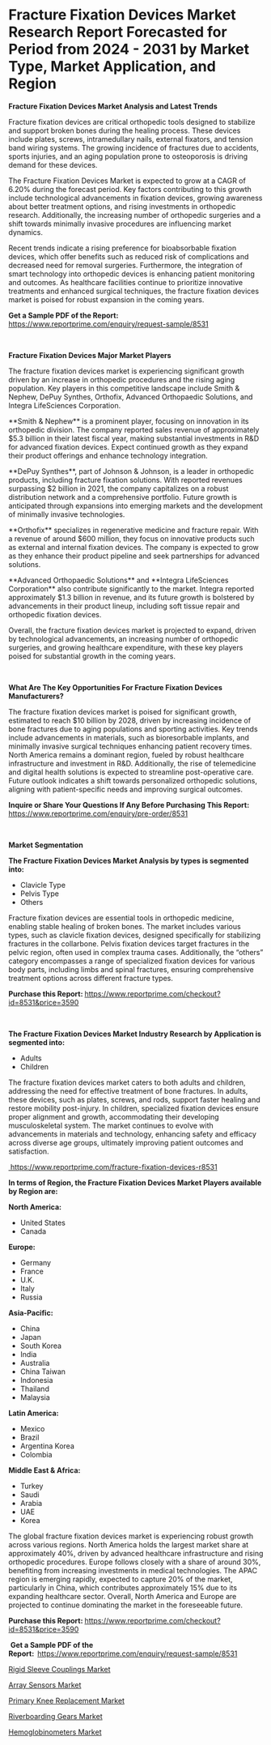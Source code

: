 <p><h1>Fracture Fixation Devices Market Research Report Forecasted for Period from 2024 -  2031 by Market Type, Market Application, and Region</h1></p><p><strong>Fracture Fixation Devices Market Analysis and Latest Trends</strong></p>
<p><p>Fracture fixation devices are critical orthopedic tools designed to stabilize and support broken bones during the healing process. These devices include plates, screws, intramedullary nails, external fixators, and tension band wiring systems. The growing incidence of fractures due to accidents, sports injuries, and an aging population prone to osteoporosis is driving demand for these devices.</p><p>The Fracture Fixation Devices Market is expected to grow at a CAGR of 6.20% during the forecast period. Key factors contributing to this growth include technological advancements in fixation devices, growing awareness about better treatment options, and rising investments in orthopedic research. Additionally, the increasing number of orthopedic surgeries and a shift towards minimally invasive procedures are influencing market dynamics.</p><p>Recent trends indicate a rising preference for bioabsorbable fixation devices, which offer benefits such as reduced risk of complications and decreased need for removal surgeries. Furthermore, the integration of smart technology into orthopedic devices is enhancing patient monitoring and outcomes. As healthcare facilities continue to prioritize innovative treatments and enhanced surgical techniques, the fracture fixation devices market is poised for robust expansion in the coming years.</p></p>
<p><strong>Get a Sample PDF of the Report:&nbsp;</strong> <a href="https://www.reportprime.com/enquiry/request-sample/8531">https://www.reportprime.com/enquiry/request-sample/8531</a></p>
<p>&nbsp;</p>
<p><strong>Fracture Fixation Devices Major Market Players</strong></p>
<p><p>The fracture fixation devices market is experiencing significant growth driven by an increase in orthopedic procedures and the rising aging population. Key players in this competitive landscape include Smith & Nephew, DePuy Synthes, Orthofix, Advanced Orthopaedic Solutions, and Integra LifeSciences Corporation.</p><p>**Smith & Nephew** is a prominent player, focusing on innovation in its orthopedic division. The company reported sales revenue of approximately $5.3 billion in their latest fiscal year, making substantial investments in R&D for advanced fixation devices. Expect continued growth as they expand their product offerings and enhance technology integration.</p><p>**DePuy Synthes**, part of Johnson & Johnson, is a leader in orthopedic products, including fracture fixation solutions. With reported revenues surpassing $2 billion in 2021, the company capitalizes on a robust distribution network and a comprehensive portfolio. Future growth is anticipated through expansions into emerging markets and the development of minimally invasive technologies.</p><p>**Orthofix** specializes in regenerative medicine and fracture repair. With a revenue of around $600 million, they focus on innovative products such as external and internal fixation devices. The company is expected to grow as they enhance their product pipeline and seek partnerships for advanced solutions.</p><p>**Advanced Orthopaedic Solutions** and **Integra LifeSciences Corporation** also contribute significantly to the market. Integra reported approximately $1.3 billion in revenue, and its future growth is bolstered by advancements in their product lineup, including soft tissue repair and orthopedic fixation devices.</p><p>Overall, the fracture fixation devices market is projected to expand, driven by technological advancements, an increasing number of orthopedic surgeries, and growing healthcare expenditure, with these key players poised for substantial growth in the coming years.</p></p>
<p>&nbsp;</p>
<p><strong>What Are The Key Opportunities For Fracture Fixation Devices Manufacturers?</strong></p>
<p><p>The fracture fixation devices market is poised for significant growth, estimated to reach $10 billion by 2028, driven by increasing incidence of bone fractures due to aging populations and sporting activities. Key trends include advancements in materials, such as bioresorbable implants, and minimally invasive surgical techniques enhancing patient recovery times. North America remains a dominant region, fueled by robust healthcare infrastructure and investment in R&D. Additionally, the rise of telemedicine and digital health solutions is expected to streamline post-operative care. Future outlook indicates a shift towards personalized orthopedic solutions, aligning with patient-specific needs and improving surgical outcomes.</p></p>
<p><strong>Inquire or Share Your Questions If Any Before Purchasing This Report:</strong> <a href="https://www.reportprime.com/enquiry/pre-order/8531">https://www.reportprime.com/enquiry/pre-order/8531</a></p>
<p>&nbsp;</p>
<p><strong>Market Segmentation</strong></p>
<p><strong>The Fracture Fixation Devices Market Analysis by types is segmented into:</strong></p>
<p><ul><li>Clavicle Type</li><li>Pelvis Type</li><li>Others</li></ul></p>
<p><p>Fracture fixation devices are essential tools in orthopedic medicine, enabling stable healing of broken bones. The market includes various types, such as clavicle fixation devices, designed specifically for stabilizing fractures in the collarbone. Pelvis fixation devices target fractures in the pelvic region, often used in complex trauma cases. Additionally, the “others” category encompasses a range of specialized fixation devices for various body parts, including limbs and spinal fractures, ensuring comprehensive treatment options across different fracture types.</p></p>
<p><strong>Purchase this Report:&nbsp;</strong><a href="https://www.reportprime.com/checkout?id=8531&price=3590">https://www.reportprime.com/checkout?id=8531&price=3590</a></p>
<p>&nbsp;</p>
<p><strong>The Fracture Fixation Devices Market Industry Research by Application is segmented into:</strong></p>
<p><ul><li>Adults</li><li>Children</li></ul></p>
<p><p>The fracture fixation devices market caters to both adults and children, addressing the need for effective treatment of bone fractures. In adults, these devices, such as plates, screws, and rods, support faster healing and restore mobility post-injury. In children, specialized fixation devices ensure proper alignment and growth, accommodating their developing musculoskeletal system. The market continues to evolve with advancements in materials and technology, enhancing safety and efficacy across diverse age groups, ultimately improving patient outcomes and satisfaction.</p></p>
<p><a href="https://www.reportprime.com/fracture-fixation-devices-r8531">&nbsp;https://www.reportprime.com/fracture-fixation-devices-r8531</a></p>
<p><strong>In terms of Region, the Fracture Fixation Devices Market Players available by Region are:</strong></p>
<p>
    <p> <strong> North America: </strong>
        <ul>
            <li>United States</li>
            <li>Canada</li>
        </ul>
        </p> 
    <p> <strong> Europe: </strong>
        <ul>
            <li>Germany</li>
            <li>France</li>
            <li>U.K.</li>
            <li>Italy</li>
            <li>Russia</li>
        </ul>
        </p> 
    <p> <strong> Asia-Pacific: </strong>
        <ul>
            <li>China</li>
            <li>Japan</li>
            <li>South Korea</li>
            <li>India</li>
            <li>Australia</li>
            <li>China Taiwan</li>
            <li>Indonesia</li>
            <li>Thailand</li>
            <li>Malaysia</li>
        </ul>
        </p> 
    <p> <strong> Latin America: </strong>
        <ul>
            <li>Mexico</li>
            <li>Brazil</li>
            <li>Argentina Korea</li>
            <li>Colombia</li>
        </ul>
        </p> 
    <p> <strong> Middle East & Africa: </strong>
        <ul>
            <li>Turkey</li>
            <li>Saudi</li>
            <li>Arabia</li>
            <li>UAE</li>
            <li>Korea</li>
        </ul>
    </p>
    </p>
<p><p>The global fracture fixation devices market is experiencing robust growth across various regions. North America holds the largest market share at approximately 40%, driven by advanced healthcare infrastructure and rising orthopedic procedures. Europe follows closely with a share of around 30%, benefiting from increasing investments in medical technologies. The APAC region is emerging rapidly, expected to capture 20% of the market, particularly in China, which contributes approximately 15% due to its expanding healthcare sector. Overall, North America and Europe are projected to continue dominating the market in the foreseeable future.</p></p>
<p><strong>Purchase this Report: </strong><a href="https://www.reportprime.com/checkout?id=8531&price=3590">https://www.reportprime.com/checkout?id=8531&price=3590</a></p>
<p>&nbsp;<strong>Get a Sample PDF of the Report:&nbsp;&nbsp;</strong><a href="https://www.reportprime.com/enquiry/request-sample/8531">https://www.reportprime.com/enquiry/request-sample/8531</a></p>
<p><strong></strong></p>
<p><p><a href="https://medium.com/@belaayi865/in-the-rigid-sleeve-couplings-market-the-main-focus-is-on-keeping-costs-low-and-getting-the-most-8932b1a6590a">Rigid Sleeve Couplings Market</a></p><p><a href="https://www.linkedin.com/pulse/global-array-sensors-market-size-share-analysis-product-pdsne?trackingId=K9uZrqQ1SXCJY4HhgkRWNw%3D%3D">Array Sensors Market</a></p><p><a href="https://github.com/pizolina/Market-Research-Report-List-6/blob/main/primary-knee-replacement-market.md">Primary Knee Replacement Market</a></p><p><a href="https://medium.com/@belaayi865/the-growth-of-the-riverboarding-gears-market-has-been-significant-driven-by-various-critical-81f97a7a437c">Riverboarding Gears Market</a></p><p><a href="https://www.linkedin.com/pulse/comprehensive-look-product-type-digital-hemoglobiometersportable-rabtf?trackingId=mCqJtJ1vQYiBBMOd3z4XfA%3D%3D">Hemoglobinometers Market</a></p></p>